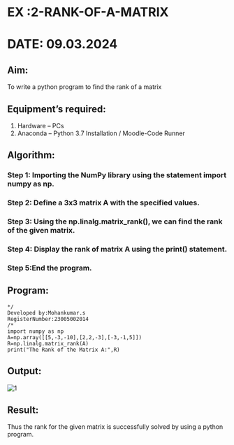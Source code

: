 # EX :2-RANK-OF-A-MATRIX
# DATE: 09.03.2024
## Aim:
To write a python program to find the rank of a matrix
## Equipment’s required:
1. 	Hardware – PCs
2. 	Anaconda – Python 3.7 Installation / Moodle-Code Runner
## Algorithm:
### Step 1: Importing the NumPy library using the statement import numpy as np.
### Step 2: Define a 3x3 matrix A with the specified values.
### Step 3: Using the np.linalg.matrix_rank(), we can find the rank of the given matrix.
### Step 4: Display the rank of matrix A using the print() statement.
### Step 5:End the program.
## Program:
```
*/
Developed by:Mohankumar.s
RegisterNumber:23005002014
/*
import numpy as np
A=np.array([[5,-3,-10],[2,2,-3],[-3,-1,5]])
R=np.linalg.matrix_rank(A)
print("The Rank of the Matrix A:",R)
```
## Output:
![1](https://github.com/MohanKumar755/RANK-OF-A-MATRIX/assets/146155007/45bc0a37-2a4d-46b4-ab66-b05ca24bed09)



## Result:
Thus the rank for the given matrix is successfully solved by  using a python program.

